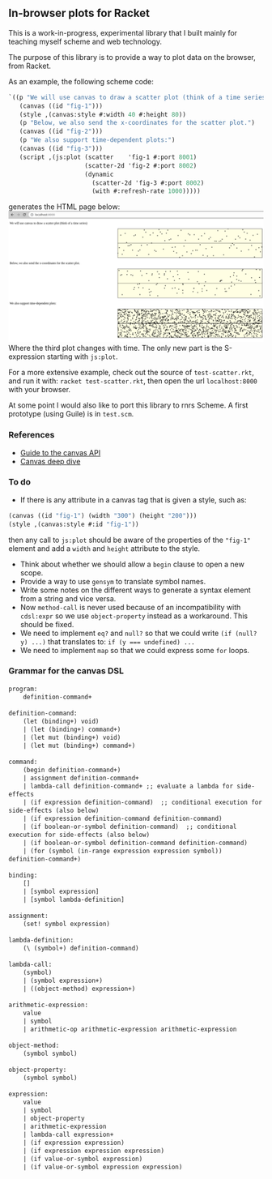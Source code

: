 ## In-browser plots for Racket

This is a work-in-progress, experimental library that I built mainly for teaching myself scheme and web technology.

The purpose of this library is to provide a way to plot data on the browser, from Racket.

As an example, the following scheme code:
```scheme
`((p "We will use canvas to draw a scatter plot (think of a time series)")
   (canvas ((id "fig-1")))
   (style ,(canvas:style #:width 40 #:height 80))
   (p "Below, we also send the x-coordinates for the scatter plot.")
   (canvas ((id "fig-2")))
   (p "We also support time-dependent plots:")
   (canvas ((id "fig-3")))
   (script ,(js:plot (scatter    'fig-1 #:port 8001)
                     (scatter-2d 'fig-2 #:port 8002)
                     (dynamic
                       (scatter-2d 'fig-3 #:port 8002)
                       (with #:refresh-rate 1000)))))
```
generates the HTML page below:
![Screen-shot from browser](screenshot.png)
Where the third plot changes with time.
The only new part is the S-expression starting with `js:plot`.

For a more extensive example, check out the source of `test-scatter.rkt`, and run it with: `racket test-scatter.rkt`, then open the url `localhost:8000` with your browser.

At some point I would also like to port this library to rnrs Scheme. A first prototype (using Guile) is in `test.scm`.

### References
- [Guide to the canvas API](https://developer.mozilla.org/en-US/docs/Web/API/Canvas_API)
- [Canvas deep dive](https://joshondesign.com/p/books/canvasdeepdive/toc.html)

### To do
- If there is any attribute in a canvas tag that is given a style, such as:
```scheme
(canvas ((id "fig-1") (width "300") (height "200")))
(style ,(canvas:style #:id "fig-1"))
```
then any call to `js:plot` should be aware of the properties of the
`"fig-1"` element and add a `width` and `height` attribute to the style.
- Think about whether we should allow a `begin` clause to open a new scope.
- Provide a way to use `gensym` to translate symbol names.
- Write some notes on the different ways to generate a syntax element from a string and vice versa.
- Now `method-call` is never used because of an incompatibility with `cdsl:expr` so we use `object-property` instead as a workaround. This should be fixed.
- We need to implement `eq?` and `null?` so that we could write `(if (null? y) ...)` that translates to: `if (y === undefined) ...`
- We need to implement `map` so that we could express some `for` loops.

### Grammar for the canvas DSL

``` grammatical-framework
program:
    definition-command+

definition-command:
    (let (binding+) void)
    | (let (binding+) command+)
    | (let mut (binding+) void)
    | (let mut (binding+) command+)

command:
    (begin definition-command+)
    | assignment definition-command+
    | lambda-call definition-command+ ;; evaluate a lambda for side-effects
    | (if expression definition-command)  ;; conditional execution for side-effects (also below)
    | (if expression definition-command definition-command)
    | (if boolean-or-symbol definition-command)  ;; conditional execution for side-effects (also below)
    | (if boolean-or-symbol definition-command definition-command)
    | (for (symbol (in-range expression expression symbol)) definition-command+)

binding:
    []
    | [symbol expression]
    | [symbol lambda-definition]

assignment:
    (set! symbol expression)

lambda-definition:
    (\ (symbol+) definition-command)

lambda-call:
    (symbol)
    | (symbol expression+)
    | ((object-method) expression+)

arithmetic-expression:
    value
    | symbol
    | arithmetic-op arithmetic-expression arithmetic-expression

object-method:
    (symbol symbol)

object-property:
    (symbol symbol)

expression:
    value
    | symbol
    | object-property
    | arithmetic-expression
    | lambda-call expression+
    | (if expression expression)
    | (if expression expression expression)
    | (if value-or-symbol expression)
    | (if value-or-symbol expression expression)
```
